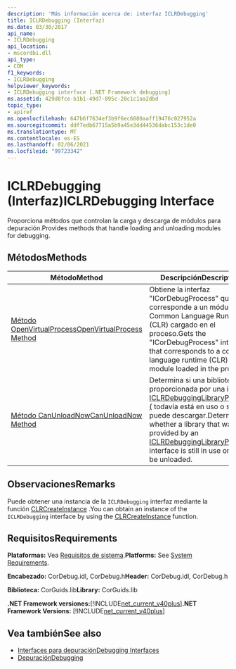 ```yaml
---
description: 'Más información acerca de: interfaz ICLRDebugging'
title: ICLRDebugging (Interfaz)
ms.date: 03/30/2017
api_name:
- ICLRDebugging
api_location:
- mscordbi.dll
api_type:
- COM
f1_keywords:
- ICLRDebugging
helpviewer_keywords:
- ICLRDebugging interface [.NET Framework debugging]
ms.assetid: 429d8fce-b1b1-49d7-895c-28c1c1aa2dbd
topic_type:
- apiref
ms.openlocfilehash: 647b6f7634ef3b9f6ec6080aaff19476c027952a
ms.sourcegitcommit: ddf7edb67715a5b9a45e3dd44536dabc153c1de0
ms.translationtype: MT
ms.contentlocale: es-ES
ms.lasthandoff: 02/06/2021
ms.locfileid: "99723342"
---
```

# <a name="iclrdebugging-interface"></a><span data-ttu-id="a499d-103">ICLRDebugging (Interfaz)</span><span class="sxs-lookup"><span data-stu-id="a499d-103">ICLRDebugging Interface</span></span>

<span data-ttu-id="a499d-104">Proporciona métodos que controlan la carga y descarga de módulos para depuración.</span><span class="sxs-lookup"><span data-stu-id="a499d-104">Provides methods that handle loading and unloading modules for debugging.</span></span>  
  
## <a name="methods"></a><span data-ttu-id="a499d-105">Métodos</span><span class="sxs-lookup"><span data-stu-id="a499d-105">Methods</span></span>  
  
|<span data-ttu-id="a499d-106">Método</span><span class="sxs-lookup"><span data-stu-id="a499d-106">Method</span></span>|<span data-ttu-id="a499d-107">Descripción</span><span class="sxs-lookup"><span data-stu-id="a499d-107">Description</span></span>|  
|------------|-----------------|  
|[<span data-ttu-id="a499d-108">Método OpenVirtualProcess</span><span class="sxs-lookup"><span data-stu-id="a499d-108">OpenVirtualProcess Method</span></span>](iclrdebugging-openvirtualprocess-method.md)|<span data-ttu-id="a499d-109">Obtiene la interfaz "ICorDebugProcess" que corresponde a un módulo de Common Language Runtime (CLR) cargado en el proceso.</span><span class="sxs-lookup"><span data-stu-id="a499d-109">Gets the "ICorDebugProcess" interface that corresponds to a common language runtime (CLR) module loaded in the process.</span></span>|  
|[<span data-ttu-id="a499d-110">Método CanUnloadNow</span><span class="sxs-lookup"><span data-stu-id="a499d-110">CanUnloadNow Method</span></span>](iclrdebugging-canunloadnow-method.md)|<span data-ttu-id="a499d-111">Determina si una biblioteca proporcionada por una interfaz [ICLRDebuggingLibraryProvider (](iclrdebugginglibraryprovider-interface.md) todavía está en uso o se puede descargar.</span><span class="sxs-lookup"><span data-stu-id="a499d-111">Determines whether a library that was provided by an [ICLRDebuggingLibraryProvider](iclrdebugginglibraryprovider-interface.md) interface is still in use or can be unloaded.</span></span>|  
  
## <a name="remarks"></a><span data-ttu-id="a499d-112">Observaciones</span><span class="sxs-lookup"><span data-stu-id="a499d-112">Remarks</span></span>  

 <span data-ttu-id="a499d-113">Puede obtener una instancia de la `ICLRDebugging` interfaz mediante la función [CLRCreateInstance](../hosting/clrcreateinstance-function.md) .</span><span class="sxs-lookup"><span data-stu-id="a499d-113">You can obtain an instance of the `ICLRDebugging` interface by using the [CLRCreateInstance](../hosting/clrcreateinstance-function.md) function.</span></span>  
  
## <a name="requirements"></a><span data-ttu-id="a499d-114">Requisitos</span><span class="sxs-lookup"><span data-stu-id="a499d-114">Requirements</span></span>  

 <span data-ttu-id="a499d-115">**Plataformas:** Vea [Requisitos de sistema](../../get-started/system-requirements.md).</span><span class="sxs-lookup"><span data-stu-id="a499d-115">**Platforms:** See [System Requirements](../../get-started/system-requirements.md).</span></span>  
  
 <span data-ttu-id="a499d-116">**Encabezado:** CorDebug.idl, CorDebug.h</span><span class="sxs-lookup"><span data-stu-id="a499d-116">**Header:** CorDebug.idl, CorDebug.h</span></span>  
  
 <span data-ttu-id="a499d-117">**Biblioteca:** CorGuids.lib</span><span class="sxs-lookup"><span data-stu-id="a499d-117">**Library:** CorGuids.lib</span></span>  
  
 <span data-ttu-id="a499d-118">**.NET Framework versiones:**[!INCLUDE[net_current_v40plus](../../../../includes/net-current-v40plus-md.md)]</span><span class="sxs-lookup"><span data-stu-id="a499d-118">**.NET Framework Versions:** [!INCLUDE[net_current_v40plus](../../../../includes/net-current-v40plus-md.md)]</span></span>  
  
## <a name="see-also"></a><span data-ttu-id="a499d-119">Vea también</span><span class="sxs-lookup"><span data-stu-id="a499d-119">See also</span></span>

- [<span data-ttu-id="a499d-120">Interfaces para depuración</span><span class="sxs-lookup"><span data-stu-id="a499d-120">Debugging Interfaces</span></span>](debugging-interfaces.md)
- [<span data-ttu-id="a499d-121">Depuración</span><span class="sxs-lookup"><span data-stu-id="a499d-121">Debugging</span></span>](index.md)
